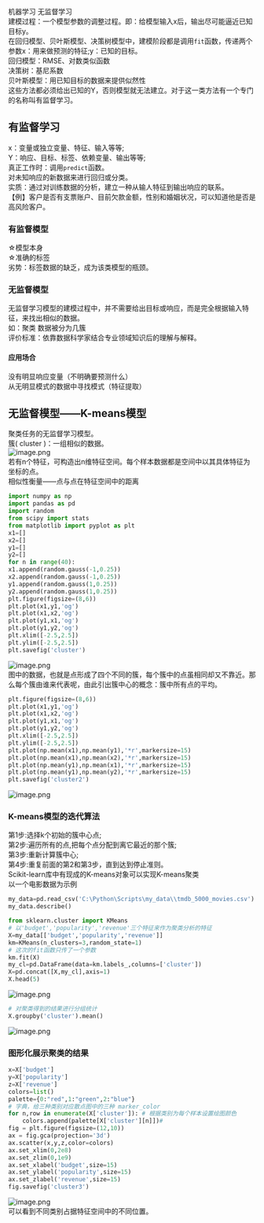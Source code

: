 机器学习 无监督学习<br />建模过程：一个模型参数的调整过程。即：给模型输入x后，输出尽可能逼近已知目标y。<br />在回归模型、贝叶斯模型、决策树模型中，建模阶段都是调用`fit`函数，传递两个参数x：用来做预测的特征;y：已知的目标。<br />回归模型：RMSE、对数类似函数<br />决策树：基尼系数<br />贝叶斯模型：用已知目标的数据来提供似然性<br />这些方法都必须给出已知的Y，否则模型就无法建立。对于这一类方法有一个专门的名称叫有监督学习。
<a name="hxEZO"></a>
## 有监督学习
x：变量或独立变量、特征、输入等等;<br />Y：响应、目标、标签、依赖变量、输出等等;<br />真正工作时：调用`predict`函数。<br />对未知响应的新数据来进行回归或分类。<br />实质：通过对训练数据的分析，建立一种从输人特征到输出响应的联系。<br />【例】客户是否有支票账户、目前欠款金额，性别和婚姻状况，可以知道他是否是高风险客户。
<a name="ozBDN"></a>
### 有监督模型
☆模型本身<br />☆准确的标签<br />劣势：标签数据的缺乏，成为该类模型的瓶颈。
<a name="tMee9"></a>
### 无监督模型
无监督学习模型的建模过程中，并不需要给出目标或响应，而是完全根据输入特征，来找出相似的数据。<br />如：聚类     数据被分为几簇<br />评价标准：依靠数据科学家结合专业领域知识后的理解与解释。
<a name="c2dt3"></a>
#### 应用场合
没有明显响应变量（不明确要预测什么）<br />从无明显模式的数据中寻找模式（特征提取）
<a name="xAHkw"></a>
## 无监督模型——K-means模型
聚类任务的无监督学习模型。<br />簇( cluster )：一组相似的数据。<br />![image.png](https://cdn.nlark.com/yuque/0/2021/png/396745/1628174014142-00295d03-5588-44cc-ba96-a509ded4a2f4.png#clientId=ua71c4f6f-d54a-4&from=paste&height=332&id=u424ea659&originHeight=664&originWidth=695&originalType=binary&ratio=1&size=366781&status=done&style=none&taskId=u4388b4d8-cfdb-494a-93b1-9f265073b14&width=348)<br />若有n个特征，可构造出n维特征空间。每个样本数据都是空间中以其具体特征为坐标的点。<br />相似性衡量——点与点在特征空间中的距离
```python
import numpy as np
import pandas as pd
import random
from scipy import stats
from matplotlib import pyplot as plt
x1=[]
x2=[]
y1=[]
y2=[]
for n in range(40):
x1.append(random.gauss(-1,0.25))
x2.append(random.gauss(-1,0.25))
y1.append(random.gauss(1,0.25))
y2.append(random.gauss(1,0.25))
plt.figure(figsize=(8,6))
plt.plot(x1,y1,'og')
plt.plot(x1,x2,'og')
plt.plot(y1,x1,'og')
plt.plot(y1,y2,'og')
plt.xlim([-2.5,2.5])
plt.ylim([-2.5,2.5])
plt.savefig('cluster')
```
![image.png](https://cdn.nlark.com/yuque/0/2021/png/396745/1628174447142-b44de09a-f955-4fc7-86da-729ade5b2f9a.png#clientId=ua71c4f6f-d54a-4&from=paste&height=395&id=u4771acdb&originHeight=1184&originWidth=1627&originalType=binary&ratio=1&size=113101&status=done&style=shadow&taskId=u867fc424-62d2-4ea5-96df-559c261270b&width=542.3333333333334)<br />图中的数据，也就是点形成了四个不同的簇，每个簇中的点虽相同却又不靠近。那么每个簇由谁来代表呢，由此引出簇中心的概念：簇中所有点的平均。
```python
plt.figure(figsize=(8,6))
plt.plot(x1,y1,'og')
plt.plot(x1,x2,'og')
plt.plot(y1,x1,'og')
plt.plot(y1,y2,'og')
plt.xlim([-2.5,2.5])
plt.ylim([-2.5,2.5])
plt.plot(np.mean(x1),np.mean(y1),'*r',markersize=15)
plt.plot(np.mean(x1),np.mean(x2),'*r',markersize=15)
plt.plot(np.mean(y1),np.mean(x1),'*r',markersize=15)
plt.plot(np.mean(y1),np.mean(y2),'*r',markersize=15)
plt.savefig('cluster2')
```
![image.png](https://cdn.nlark.com/yuque/0/2021/png/396745/1628174475944-525c5e40-736a-4f05-9e44-288f83579680.png#clientId=ua71c4f6f-d54a-4&from=paste&height=419&id=ufd76085d&originHeight=1257&originWidth=1650&originalType=binary&ratio=1&size=120237&status=done&style=shadow&taskId=ub895b03e-7549-44b5-b1d1-63587f43cd0&width=550)
<a name="CH0OV"></a>
### K-means模型的迭代算法
第1步:选择k个初始的簇中心点;<br />第2步:遍历所有的点,把每个点分配到离它最近的那个簇;<br />第3步:重新计算簇中心;<br />第4步:重复前面的第2和第3步，直到达到停止准则。<br />Scikit-learn库中有现成的K-means对象可以实现K-means聚类<br />以一个电影数据为示例
```python
my_data=pd.read_csv('C:\Python\Scripts\my_data\\tmdb_5000_movies.csv')
my_data.describe()

from sklearn.cluster import KMeans
# 以'budget','popularity','revenue'三个特征来作为聚类分析的特征
X=my_data[['budget','popularity','revenue']]
km=KMeans(n_clusters=3,random_state=1)
# 这次的fit函数只传了一个参数
km.fit(X)
my_cl=pd.DataFrame(data=km.labels_,columns=['cluster'])
X=pd.concat([X,my_cl],axis=1)
X.head(5)
```
![image.png](https://cdn.nlark.com/yuque/0/2021/png/396745/1628174689594-894bf5e5-c06f-4615-b0db-28bf51464212.png#clientId=ua71c4f6f-d54a-4&from=paste&height=133&id=ud9e0b906&originHeight=400&originWidth=1559&originalType=binary&ratio=1&size=155377&status=done&style=shadow&taskId=uadc462f8-f08d-4c1b-aaa7-b2be4119469&width=519.6666666666666)
```python
# 对聚类得到的结果进行分组统计
X.groupby('cluster').mean()
```
![image.png](https://cdn.nlark.com/yuque/0/2021/png/396745/1628174783348-0be69b6f-31f1-4f5c-b30e-7eaec0b4c56a.png#clientId=ua71c4f6f-d54a-4&from=paste&height=118&id=uabe8475c&originHeight=355&originWidth=1657&originalType=binary&ratio=1&size=113737&status=done&style=shadow&taskId=u74d7dd84-7002-4524-894a-42b96ac7f80&width=552.3333333333334)
<a name="LxR1v"></a>
### 图形化展示聚类的结果
```python
x=X['budget']
y=X['popularity']
z=X['revenue']
colors=list()
palette={0:"red",1:"green",2:"blue"}
# 字典，给三种类别对应散点图中的三种 marker_color
for n,row in enumerate(X['cluster']): # 根据类别为每个样本设置绘图颜色
	colors.append(palette[X['cluster'][n]])#
fig = plt.figure(figsize=(12,10))
ax = fig.gca(projection='3d')
ax.scatter(x,y,z,color=colors)
ax.set_xlim(0,2e8)
ax.set_zlim(0,1e9)
ax.set_xlabel('budget',size=15)
ax.set_ylabel('popularity',size=15)
ax.set_zlabel('revenue',size=15)
fig.savefig('cluster3')
```
![image.png](https://cdn.nlark.com/yuque/0/2021/png/396745/1628174884092-45774d7b-8da8-4de5-a709-ae39e264435d.png#clientId=ua71c4f6f-d54a-4&from=paste&height=401&id=u316b9836&originHeight=1202&originWidth=1614&originalType=binary&ratio=1&size=672955&status=done&style=shadow&taskId=ud9fbbc26-9c28-40f1-99c0-414e7de3805&width=538)<br />可以看到不同类别占据特征空间中的不同位置。
